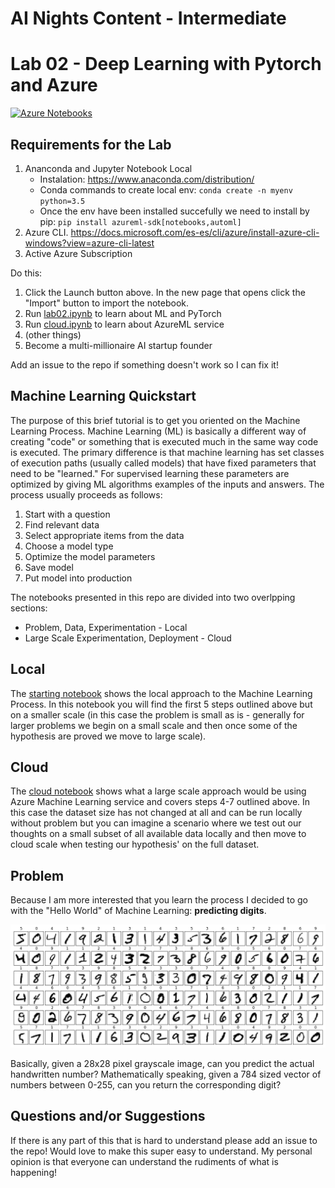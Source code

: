 # AI Nights Content - Intermediate
# Lab 02 - Deep Learning with Pytorch and Azure
[![Azure Notebooks](https://notebooks.azure.com/launch.svg)](https://notebooks.azure.com/import/gh/sethjuarez/pytorchintro)
## Requirements for the Lab 
1. Ananconda and Jupyter Notebook Local
    - Instalation: https://www.anaconda.com/distribution/
    - Conda commands to create local env: ```conda create -n myenv python=3.5```
    - Once the env have been installed succefully we need to install by pip: ```pip install azureml-sdk[notebooks,automl]```
3. Azure CLI. https://docs.microsoft.com/es-es/cli/azure/install-azure-cli-windows?view=azure-cli-latest
4. Active Azure Subscription

Do this:
1. Click the Launch button above. In the new page that opens click the "Import" button to import the notebook.
2. Run [lab02.ipynb](start.ipynb) to learn about ML and PyTorch
3. Run [cloud.ipynb](cloud.ipynb) to learn about AzureML service
4. (other things)
5. Become a multi-millionaire AI startup founder

Add an issue to the repo if something doesn't work so I can 
fix it!

## Machine Learning Quickstart
The purpose of this brief tutorial is to get you oriented
on the Machine Learning Process. Machine Learning (ML) is
basically a different way of creating "code" or something
that is executed much in the same way code is executed. The
primary difference is that machine learning has set classes
of execution paths (usually called models) that have fixed
parameters that need to be "learned." For supervised learning
these parameters are optimized by giving ML algorithms examples
of the inputs and answers. The process usually proceeds as follows:

1. Start with a question
2. Find relevant data
3. Select appropriate items from the data
4. Choose a model type
5. Optimize the model parameters
6. Save model
7. Put model into production

The notebooks presented in this repo are divided into two
overlpping sections:

- Problem, Data, Experimentation - Local
- Large Scale Experimentation, Deployment - Cloud

## Local
The [starting notebook](lab02.ipynb) shows the local approach
to the Machine Learning Process. In this notebook you will
find the first 5 steps outlined above but on a smaller scale
(in this case the problem is small as is - generally for larger
problems we begin on a small scale and then once some of the
hypothesis are proved we move to large scale).

## Cloud
The [cloud notebook](cloud.ipynb) shows what a large scale
approach would be using Azure Machine Learning service and
covers steps 4-7 outlined above. In this case the dataset
size has not changed at all and can be run locally without
problem but you can imagine a scenario where we test out
our thoughts on a small subset of all available data locally
and then move to cloud scale when testing our hypothesis' on
the full dataset.

## Problem
Because I am more interested that you learn the process I decided
to go with the "Hello World" of Machine Learning: **predicting 
digits**.

![Digit Examples](images/digits.png)

Basically, given a 28x28 pixel grayscale image, can you predict
the actual handwritten number? Mathematically speaking, given 
a 784 sized vector of numbers between 0-255, can you return the 
corresponding digit?

## Questions and/or Suggestions
If there is any part of this that is hard to understand please
add an issue to the repo! Would love to make this super easy to
understand. My personal opinion is that everyone can understand
the rudiments of what is happening!

